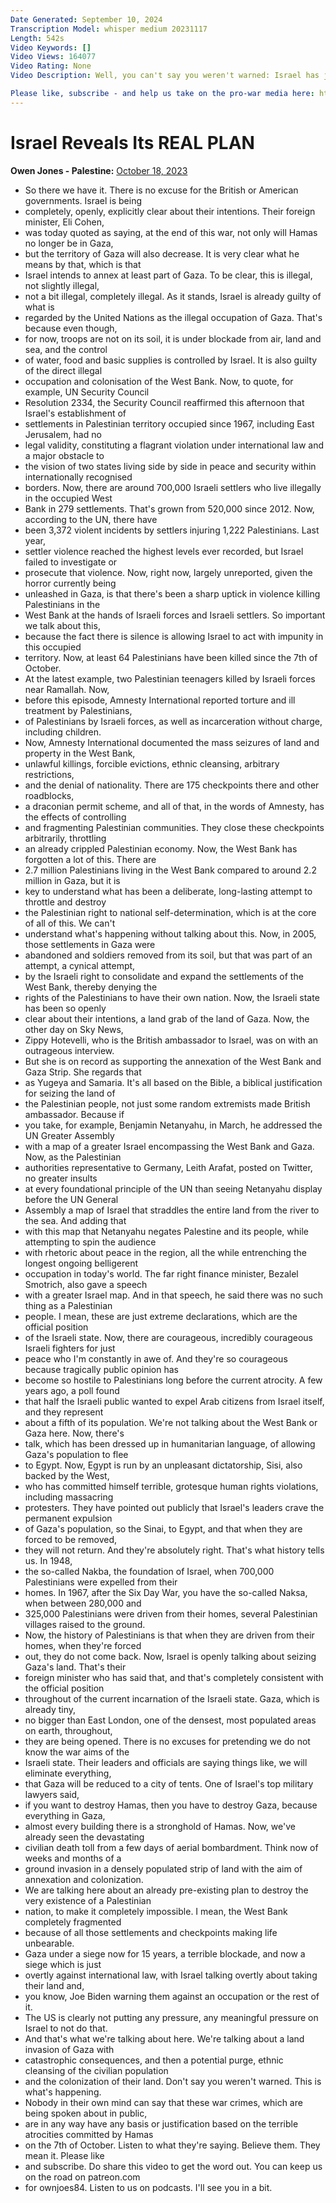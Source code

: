 ```yaml
---
Date Generated: September 10, 2024
Transcription Model: whisper medium 20231117
Length: 542s
Video Keywords: []
Video Views: 164077
Video Rating: None
Video Description: Well, you can't say you weren't warned: Israel has just revealed its real intentions in Gaza. This should be a scandal - but our governments won't do a thing.

Please like, subscribe - and help us take on the pro-war media here: https://www.patreon.com/owenjones84
---
```


# Israel Reveals Its REAL PLAN
**Owen Jones - Palestine:** [October 18, 2023](https://www.youtube.com/watch?v=gxSz5F-TXps)
*  So there we have it. There is no excuse for the British or American governments. Israel is being
*  completely, openly, explicitly clear about their intentions. Their foreign minister, Eli Cohen,
*  was today quoted as saying, at the end of this war, not only will Hamas no longer be in Gaza,
*  but the territory of Gaza will also decrease. It is very clear what he means by that, which is that
*  Israel intends to annex at least part of Gaza. To be clear, this is illegal, not slightly illegal,
*  not a bit illegal, completely illegal. As it stands, Israel is already guilty of what is
*  regarded by the United Nations as the illegal occupation of Gaza. That's because even though,
*  for now, troops are not on its soil, it is under blockade from air, land and sea, and the control
*  of water, food and basic supplies is controlled by Israel. It is also guilty of the direct illegal
*  occupation and colonisation of the West Bank. Now, to quote, for example, UN Security Council
*  Resolution 2334, the Security Council reaffirmed this afternoon that Israel's establishment of
*  settlements in Palestinian territory occupied since 1967, including East Jerusalem, had no
*  legal validity, constituting a flagrant violation under international law and a major obstacle to
*  the vision of two states living side by side in peace and security within internationally recognised
*  borders. Now, there are around 700,000 Israeli settlers who live illegally in the occupied West
*  Bank in 279 settlements. That's grown from 520,000 since 2012. Now, according to the UN, there have
*  been 3,372 violent incidents by settlers injuring 1,222 Palestinians. Last year,
*  settler violence reached the highest levels ever recorded, but Israel failed to investigate or
*  prosecute that violence. Now, right now, largely unreported, given the horror currently being
*  unleashed in Gaza, is that there's been a sharp uptick in violence killing Palestinians in the
*  West Bank at the hands of Israeli forces and Israeli settlers. So important we talk about this,
*  because the fact there is silence is allowing Israel to act with impunity in this occupied
*  territory. Now, at least 64 Palestinians have been killed since the 7th of October.
*  At the latest example, two Palestinian teenagers killed by Israeli forces near Ramallah. Now,
*  before this episode, Amnesty International reported torture and ill treatment by Palestinians,
*  of Palestinians by Israeli forces, as well as incarceration without charge, including children.
*  Now, Amnesty International documented the mass seizures of land and property in the West Bank,
*  unlawful killings, forcible evictions, ethnic cleansing, arbitrary restrictions,
*  and the denial of nationality. There are 175 checkpoints there and other roadblocks,
*  a draconian permit scheme, and all of that, in the words of Amnesty, has the effects of controlling
*  and fragmenting Palestinian communities. They close these checkpoints arbitrarily, throttling
*  an already crippled Palestinian economy. Now, the West Bank has forgotten a lot of this. There are
*  2.7 million Palestinians living in the West Bank compared to around 2.2 million in Gaza, but it is
*  key to understand what has been a deliberate, long-lasting attempt to throttle and destroy
*  the Palestinian right to national self-determination, which is at the core of all of this. We can't
*  understand what's happening without talking about this. Now, in 2005, those settlements in Gaza were
*  abandoned and soldiers removed from its soil, but that was part of an attempt, a cynical attempt,
*  by the Israeli right to consolidate and expand the settlements of the West Bank, thereby denying the
*  rights of the Palestinians to have their own nation. Now, the Israeli state has been so openly
*  clear about their intentions, a land grab of the land of Gaza. Now, the other day on Sky News,
*  Zippy Hotevelli, who is the British ambassador to Israel, was on with an outrageous interview.
*  But she is on record as supporting the annexation of the West Bank and Gaza Strip. She regards that
*  as Yugeya and Samaria. It's all based on the Bible, a biblical justification for seizing the land of
*  the Palestinian people, not just some random extremists made British ambassador. Because if
*  you take, for example, Benjamin Netanyahu, in March, he addressed the UN Greater Assembly
*  with a map of a greater Israel encompassing the West Bank and Gaza. Now, as the Palestinian
*  authorities representative to Germany, Leith Arafat, posted on Twitter, no greater insults
*  at every foundational principle of the UN than seeing Netanyahu display before the UN General
*  Assembly a map of Israel that straddles the entire land from the river to the sea. And adding that
*  with this map that Netanyahu negates Palestine and its people, while attempting to spin the audience
*  with rhetoric about peace in the region, all the while entrenching the longest ongoing belligerent
*  occupation in today's world. The far right finance minister, Bezalel Smotrich, also gave a speech
*  with a greater Israel map. And in that speech, he said there was no such thing as a Palestinian
*  people. I mean, these are just extreme declarations, which are the official position
*  of the Israeli state. Now, there are courageous, incredibly courageous Israeli fighters for just
*  peace who I'm constantly in awe of. And they're so courageous because tragically public opinion has
*  become so hostile to Palestinians long before the current atrocity. A few years ago, a poll found
*  that half the Israeli public wanted to expel Arab citizens from Israel itself, and they represent
*  about a fifth of its population. We're not talking about the West Bank or Gaza here. Now, there's
*  talk, which has been dressed up in humanitarian language, of allowing Gaza's population to flee
*  to Egypt. Now, Egypt is run by an unpleasant dictatorship, Sisi, also backed by the West,
*  who has committed himself terrible, grotesque human rights violations, including massacring
*  protesters. They have pointed out publicly that Israel's leaders crave the permanent expulsion
*  of Gaza's population, so the Sinai, to Egypt, and that when they are forced to be removed,
*  they will not return. And they're absolutely right. That's what history tells us. In 1948,
*  the so-called Nakba, the foundation of Israel, when 700,000 Palestinians were expelled from their
*  homes. In 1967, after the Six Day War, you have the so-called Naksa, when between 280,000 and
*  325,000 Palestinians were driven from their homes, several Palestinian villages raised to the ground.
*  Now, the history of Palestinians is that when they are driven from their homes, when they're forced
*  out, they do not come back. Now, Israel is openly talking about seizing Gaza's land. That's their
*  foreign minister who has said that, and that's completely consistent with the official position
*  throughout of the current incarnation of the Israeli state. Gaza, which is already tiny,
*  no bigger than East London, one of the densest, most populated areas on earth, throughout,
*  they are being opened. There is no excuses for pretending we do not know the war aims of the
*  Israeli state. Their leaders and officials are saying things like, we will eliminate everything,
*  that Gaza will be reduced to a city of tents. One of Israel's top military lawyers said,
*  if you want to destroy Hamas, then you have to destroy Gaza, because everything in Gaza,
*  almost every building there is a stronghold of Hamas. Now, we've already seen the devastating
*  civilian death toll from a few days of aerial bombardment. Think now of weeks and months of a
*  ground invasion in a densely populated strip of land with the aim of annexation and colonization.
*  We are talking here about an already pre-existing plan to destroy the very existence of a Palestinian
*  nation, to make it completely impossible. I mean, the West Bank completely fragmented
*  because of all those settlements and checkpoints making life unbearable.
*  Gaza under a siege now for 15 years, a terrible blockade, and now a siege which is just
*  overtly against international law, with Israel talking overtly about taking their land and,
*  you know, Joe Biden warning them against an occupation or the rest of it.
*  The US is clearly not putting any pressure, any meaningful pressure on Israel to not do that.
*  And that's what we're talking about here. We're talking about a land invasion of Gaza with
*  catastrophic consequences, and then a potential purge, ethnic cleansing of the civilian population
*  and the colonization of their land. Don't say you weren't warned. This is what's happening.
*  Nobody in their own mind can say that these war crimes, which are being spoken about in public,
*  are in any way have any basis or justification based on the terrible atrocities committed by Hamas
*  on the 7th of October. Listen to what they're saying. Believe them. They mean it. Please like
*  and subscribe. Do share this video to get the word out. You can keep us on the road on patreon.com
*  for ownjoes84. Listen to us on podcasts. I'll see you in a bit.
